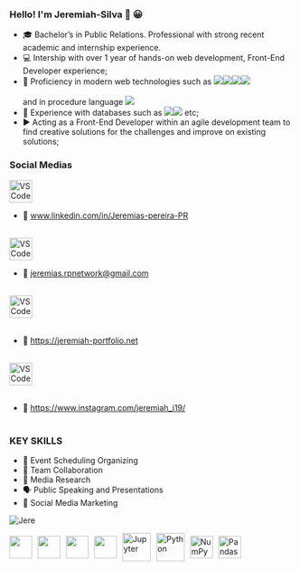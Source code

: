 ### Hello! I'm Jeremiah-Silva 👋 😀

- :mortar_board: Bachelor’s in Public Relations. Professional with strong recent academic and internship experience.
- :computer: Intership with over 1 year of hands-on web development, Front-End Developer experience;
- :iphone: Proficiency in modern web technologies such as <a href="" target="_blank"><img src="https://img.shields.io/badge/React-61DAFB.svg?style=for-the-badge&logo=React&logoColor=black" target="_blank"><a href="" target="_blank"><img src="https://img.shields.io/badge/JavaScript-F7DF1E.svg?style=for-the-badge&logo=JavaScript&logoColor=black" target="_blank"></a><a href="" target="_blank"><img src="https://img.shields.io/badge/HTML5-E34F26.svg?style=for-the-badge&logo=HTML5&logoColor=white" target="_blank"></a><a href="" target="_blank"><img src="https://img.shields.io/badge/CSS3-1572B6.svg?style=for-the-badge&logo=CSS3&logoColor=white" target="_blank"></a></a><br></br>and in procedure language <a href="" target="_blank"><img src="https://img.shields.io/badge/COBOL-0A2B3D.svg?style=for-the-badge&logo=none" target="_blank"></a>
- :file_folder: Experience with databases such as <a href="" target="_blank"><img src="https://img.shields.io/badge/MongoDB-47A248.svg?style=for-the-badge&logo=mongodb&logoColor=white" target="_blank"></a><a href="" target="_blank"><img src="https://img.shields.io/badge/MySQL-4479A1.svg?style=for-the-badge&logo=mysql&logoColor=white" target="_blank"></a> etc;
- :arrow_forward: Acting as a Front-End Developer within an agile development team to find creative solutions for the challenges and improve on existing solutions;

### Social Medias

<a href="https://linkedin.com/in/jeremiah-silva-ca9" target="_blank"><img src="https://raw.githubusercontent.com/rahuldkjain/github-profile-readme-generator/master/src/images/icons/Social/linked-in-alt.svg" width="40" alt="VS Code"></a>
- :link: www.linkedin.com/in/Jeremias-pereira-PR<br></br>

<a href = "mailto:jeremias.rpnetwork@gmail.com"><img src=https://github.com/rahuldkjain/github-profile-readme-generator/blob/master/src/images/icons/Social/codeforces.svg width="40" alt="VS Code"></a><b></b>
- :link: jeremias.rpnetwork@gmail.com <br></br>

<a href="https://jeremiah-portfolio.net" target="_blank"><img src="https://github.com/rahuldkjain/github-profile-readme-generator/blob/master/src/images/icons/Social/codesandbox.svg" width="40" alt="VS Code"></a><br></br>
- :link: https://jeremiah-portfolio.net<br></br>

<a href="https://www.instagram.com/jeremiah_i19/" target="_blank"><img src="https://github.com/rahuldkjain/github-profile-readme-generator/blob/master/src/images/icons/Social/instagram.svg" width="40" alt="VS Code"></a><br></br>
- :link: https://www.instagram.com/jeremiah_i19/<br></br>


### KEY SKILLS
-	:date: Event Scheduling Organizing
-	:busts_in_silhouette: Team Collaboration
- :satellite: Media Research
- :speaking_head: Public Speaking and Presentations
- :iphone: Social Media Marketing


<!-- <h2>:blue_car: <a href="https://jeremiah-portfolio.vercel.app/"> Portfolio </a></h2> -->


![Jere](https://user-images.githubusercontent.com/108309798/183326549-3aa58c91-1783-4763-ad2f-36007915bf11.svg)


<div style="display: flex; align-items: center;">
    <a href="#" style="margin-right: 10px;">
        <img src="https://github.com/rahuldkjain/github-profile-readme-generator/blob/master/src/images/icons/FrontendDevelopment/reactjs.svg" width="40">
    </a>
    <a href="#" style="margin-right: 10px;">
        <img src="https://github.com/rahuldkjain/github-profile-readme-generator/blob/master/src/images/icons/FrontendDevelopment/css.svg" width="40">
    </a>
    <a href="#" style="margin-right: 10px;">
        <img src="https://github.com/rahuldkjain/github-profile-readme-generator/blob/master/src/images/icons/FrontendDevelopment/html.svg" width="40">
    </a>
    <a href="#" style="margin-right: 10px;">
        <img src="https://github.com/rahuldkjain/github-profile-readme-generator/blob/master/src/images/icons/BackendDevelopment/nodejs.svg" width="40">
    </a>
    <a href="#" style="margin-right: 10px;">
        <img src="https://cdn.jsdelivr.net/gh/devicons/devicon/icons/jupyter/jupyter-original-wordmark.svg" width="50" alt="Jupyter">
    </a>
    <a href="#" style="margin-right: 10px;">
        <img src="https://cdn.jsdelivr.net/gh/devicons/devicon/icons/python/python-original-wordmark.svg" width="50" alt="Python">
    </a>
    <a href="#" style="margin-right: 10px;">
        <img src="https://cdn.jsdelivr.net/gh/devicons/devicon/icons/numpy/numpy-original.svg" width="40" alt="NumPy">
    </a>
    <a href="#" style="margin-right: 10px;">
        <img src="https://cdn.jsdelivr.net/gh/devicons/devicon/icons/pandas/pandas-original.svg" width="40" alt="Pandas">
    </a>
</div>

